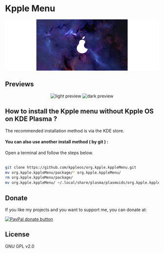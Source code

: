 # Kpple Menu

<p align="center">
    <img src="screenshots/pear_banner.png" alt="banner">
</p>

## Previews

<p align="center">
    <img src="screenshots/light_kppleMenu.png" alt="light preview"> <img src="screenshots/dark_kppleMenu.png" alt="dark preview">
</p>

## How to install the Kpple menu without Kpple OS on KDE Plasma ?

The recommended installation method is via the KDE store.

#### You can also use another install method ( by git ) :

Open a terminal and follow the steps below.

```bash

git clone https://github.com/kppleos/org.kpple.kppleMenu.git
mv org.kpple.kppleMenu/package/* org.kpple.kppleMenu/
rm org.kpple.kppleMenu/package/
mv org.kpple.kppleMenu/ ~/.local/share/plasma/plasmoids/org.kpple.kppleMenu 

```

## Donate

If you like my projects and you want to support me, you can donate at:

<span class="paypal"><a href="https://www.paypal.me/borgnietrudy" title="Donate to this project using Paypal"><img src="https://www.paypalobjects.com/webstatic/mktg/Logo/pp-logo-100px.png" alt="PayPal donate button" /></a></span>

## License

GNU GPL v2.0


